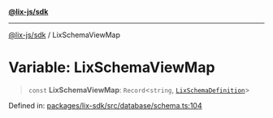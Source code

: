[**@lix-js/sdk**](../README.md)

***

[@lix-js/sdk](../README.md) / LixSchemaViewMap

# Variable: LixSchemaViewMap

> `const` **LixSchemaViewMap**: `Record`\<`string`, [`LixSchemaDefinition`](../type-aliases/LixSchemaDefinition.md)\>

Defined in: [packages/lix-sdk/src/database/schema.ts:104](https://github.com/opral/monorepo/blob/fb8153a2c5d4710eaaabf056fe653be88060a185/packages/lix-sdk/src/database/schema.ts#L104)
